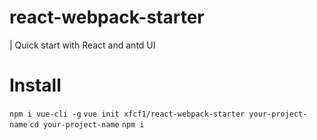 # react-webpack-starter
| Quick start with React and antd UI

# Install

```npm i vue-cli -g```
```vue init xfcf1/react-webpack-starter your-project-name```
```cd your-project-name```
```npm i```
